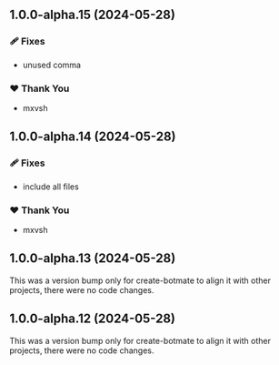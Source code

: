 ## 1.0.0-alpha.15 (2024-05-28)


### 🩹 Fixes

- unused comma


### ❤️  Thank You

- mxvsh

## 1.0.0-alpha.14 (2024-05-28)


### 🩹 Fixes

- include all files


### ❤️  Thank You

- mxvsh

## 1.0.0-alpha.13 (2024-05-28)

This was a version bump only for create-botmate to align it with other projects, there were no code changes.

## 1.0.0-alpha.12 (2024-05-28)

This was a version bump only for create-botmate to align it with other projects, there were no code changes.